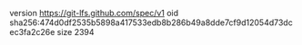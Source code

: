 version https://git-lfs.github.com/spec/v1
oid sha256:474d0df2535b5898a417533edb8b286b49a8dde7cf9d12054d73dcec3fa2c26e
size 2394
